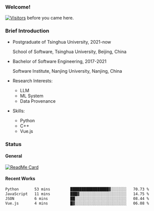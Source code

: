 ### Welcome!

[![Visitors](https://visitor-badge.laobi.icu/badge?page_id=HermitSun.HermitSun)]() before you came here.

### Brief Introduction

- Postgraduate of Tsinghua University, 2021-now
  
  School of Software, Tsinghua University, Beijing, China

- Bachelor of Software Engineering, 2017-2021
  
  Software Institute, Nanjing University, Nanjing, China

- Research Interests:
  - LLM
  - ML System
  - Data Provenance

- Skills:
  - Python
  - C++
  - Vue.js

### Status

#### General

[![ReadMe Card](https://github-readme-stats.hermitsun.vercel.app/api?username=HermitSun&count_private=true&show_icons=true)]()

#### Recent Works

<!--START_SECTION:waka-->

```txt
Python       53 mins         █████████████████▓░░░░░░░   70.73 %
JavaScript   11 mins         ███▓░░░░░░░░░░░░░░░░░░░░░   14.75 %
JSON         6 mins          ██░░░░░░░░░░░░░░░░░░░░░░░   08.44 %
Vue.js       4 mins          █▓░░░░░░░░░░░░░░░░░░░░░░░   06.08 %
```

<!--END_SECTION:waka-->
